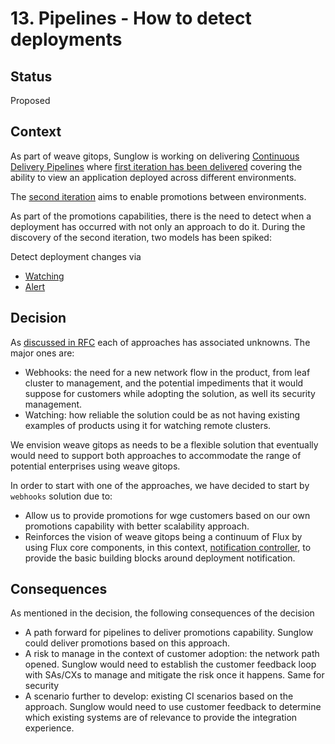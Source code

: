 # 13. Pipelines - How to detect deployments

## Status
Proposed

## Context
As part of weave gitops, Sunglow is working on delivering [Continuous Delivery Pipelines](https://www.notion.so/weaveworks/CD-Pipeline-39a6df44798c4b9fbd140f9d0df1212a) where
[first iteration has been delivered](https://docs.gitops.weave.works/docs/next/enterprise/pipelines/intro/index.html)
covering the ability to view an application deployed across different environments.

The [second iteration](https://www.notion.so/weaveworks/Pipeline-promotion-061bb790e2e345cbab09370076ff3258) aims 
to enable promotions between environments. 

As part of the promotions capabilities, there is the need to detect when a deployment has occurred with not only 
an approach to do it. During the discovery of the second iteration, two models has been spiked:

Detect deployment changes via

- [Watching](https://github.com/weaveworks/weave-gitops-enterprise/issues/1481)
- [Alert](https://github.com/weaveworks/weave-gitops-enterprise/issues/1487)

## Decision

As [discussed in RFC](../rfcs/0003-pipelines-promotion/detect-deployment-changes.md) each of approaches has associated unknowns. 
The major ones are:

- Webhooks: the need for a new network flow in the product, from leaf cluster to management, and the potential impediments
  that it would suppose for customers while adopting the solution, as well its security management.
- Watching: how reliable the solution could be as not having existing examples of products using it for watching remote clusters.

We envision weave gitops as  needs to be a flexible solution that eventually would need to support both approaches
to accommodate the range of potential enterprises using weave gitops. 

In order to start with one of the approaches, we have decided to start by `webhooks` solution due to: 

- Allow us to provide promotions for wge customers based on our own promotions capability with better scalability approach. 
- Reinforces the vision of weave gitops being a continuum of Flux by using Flux core components, in this context, [notification 
  controller](https://fluxcd.io/flux/components/notification/), to provide the basic building blocks around deployment notification.

## Consequences

As mentioned in the decision, the following consequences of the decision 

- A path forward for pipelines to deliver promotions capability. Sunglow could deliver promotions based on this approach.
- A risk to manage in the context of customer adoption: the network path opened. Sunglow would need to establish the customer feedback 
loop with SAs/CXs to manage and mitigate the risk once it happens. Same for security
- A scenario further to develop: existing CI scenarios based on the approach. Sunglow would need to use customer feedback to 
determine which existing systems are of relevance to provide the integration experience.  



